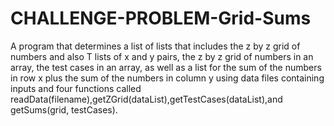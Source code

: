 # CHALLENGE-PROBLEM-Grid-Sums
A program that determines a list of lists that includes the z by z grid of numbers and also T lists of x and y pairs, the z by z grid of numbers in an array, the test cases in an array, as well as a list for the sum of the numbers in row x plus the sum of the numbers in column y using data files containing inputs and four functions called readData(filename),getZGrid(dataList),getTestCases(dataList),and getSums(grid, testCases).
